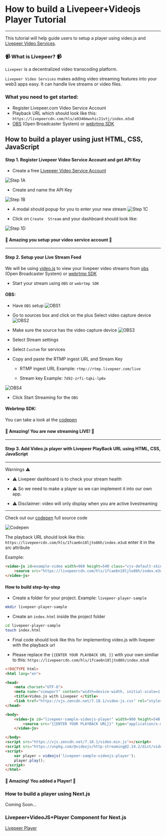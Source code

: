 # How to build a Livepeer+Videojs  Player Tutorial
---

This tutorial will help guide users to setup a player using video.js and [Livepeer Video Services](https://livepeer.com/). 


### 📹 What is Livepeer? 📹
`Livepeer` is a decentralized video transcoding platform.

`Livepeer Video Services` makes adding video streaming features into your web3 apps easy. It can handle live streams or video files.

### What you need to get started:
* Register Livepeer.com Video Service Account
* Playback URL which should look like this: `https://livepeercdn.com/hls/a9346mwvhic21vtj/index.m3u8`
* [OBS](https://obsproject.com/) (Open Broadcaster System) or  [webrtmp SDK](https://github.com/livepeer/webrtmp-sdk) 



## How to build a player using just HTML, CSS, JavaScript

#### Step 1.  Register Livepeer Video Service Account and get API Key

* Create a free [Livepeer Video Service Account](https://livepeer.com/register)

![Step 1A](./images/Step_1A.png)

* Create and name the API Key

![Step 1B](./images/Step_1B.png)
* A modal should popup for you to enter your new stream 
![Step 1C](./images/Step_1C.png)

* Click on `Create  Stream`  and your dashboard should look like:

![Step 1D](./images/Step_1D.png)

#### 🎉 Amazing you setup your video service account 🎉
---
#### Step 2. Setup your Live Stream Feed

We will be using [video.js](https://videojs.com/) to view your livepeer video streams from [obs ](https://obsproject.com/) (Open Broadcaster System) or [webrtmp SDK](https://github.com/livepeer/webrtmp-sdk) 

* Start your stream using `OBS` or `webrtmp SDK` 

#### OBS: 

* Have `OBS` setup
![OBS1](./images/OBS1.png)

* Go to sources box and click on the plus 
Select video capture device
![OBS2](./images/OBS2.png)

* Make sure the source has the video capture device
![OBS3](./images/OBS3.png)


* Select Stream settings
* Select `Custom` for services
* Copy and paste the RTMP ingest URL and Stream Key

    * RTMP ingest URL
    Example: `rtmp://rtmp.livepeer.com/live`

    * Stream key
    Example: `7d92-zrfi-tqki-lp0x`

![OBS4](./images/OBS4.png)

* Click Start Streaming for the `OBS` 

#### Webrtmp SDK:
You can take a look at the [codepen](https://codepen.io/samuelmtimbo/pen/QWgaZGL)


#### 🎉 Amazing! You are now streaming LIVE! 🎉
---
#### Step 3. Add Video.js player with Livepeer PlayBack URL using HTML, CSS, JavaScript 
---
Warnings ⚠️

* ⚠️ Livepeer dashboard is to check your stream health 

* ⚠️ So we need to make a player so we can implement it into our own app. 

* ⚠️ Disclaimer: video will only display when you are active livestreaming
---

Check out our  [codepen](https://codepen.io/codentell/pen/XWVGwjV) full source code

![Codepen](./images/CODEPEN.png)


The playback URL should look like this: `https://livepeercdn.com/hls/1fcae6n18ljto86h/index.m3u8` enter it in the src attribute

Example:
```html
<video-js id=example-video width=960 height=540 class="vjs-default-skin" controls>
    <source src="https://livepeercdn.com/hls/1fcae6n18ljto86h/index.m3u8" type="application/x-mpegURL">
</video-js>
```

#### How to build step-by-step

* Create a folder  for your project.
 Example: `livepeer-player-sample`

```bash
mkdir livepeer-player-sample
```


* Create an `index.html` inside the project folder
```bash
cd livepeer-player-sample
touch index.html
```

* Final code should look like this for implementing video.js with livepeer with the playback url

* Please replace the `{{ENTER YOUR PLAYBACK URL }}` with your own similiar to this: `https://livepeercdn.com/hls/1fcae6n18ljto86h/index.m3u8`
```html
<!DOCTYPE html>
<html lang="en">

<head>
    <meta charset="UTF-8">
    <meta name="viewport" content="width=device-width, initial-scale=1.0">
    <title>Video.js with Livepeer </title>
    <link href="https://vjs.zencdn.net/7.18.1/video-js.css" rel="stylesheet" />
</head>

<body>
    <video-js id="livepeer-sample-videojs-player" width=960 height=540 class="vjs-default-skin" controls>
        <source src="{{ENTER YOUR PLAYBACK URL}}" type="application/x-mpegURL">
    </video-js>

</body>
<script src="https://vjs.zencdn.net/7.18.1/video.min.js"></script>
<script src="https://unpkg.com/@videojs/http-streaming@2.14.2/dist/videojs-http-streaming.min.js"></script>
<script>
    var player = videojs('livepeer-sample-videojs-player');
    player.play();
</script>
</html>
```

#### 🎉 Amazing!  You added a Player! 🎉


### How to build a player using Next.js 
Coming Soon...


### Livepeer+VideoJS+Player Component for Next.js
[Livepeer Player](https://www.npmjs.com/package/livepeer-player)

